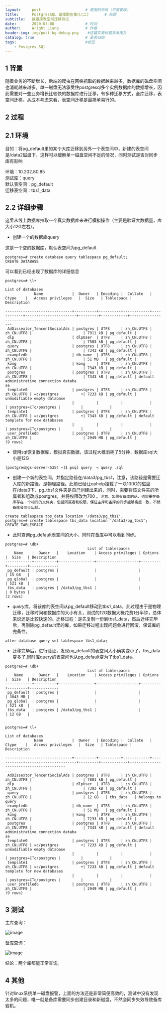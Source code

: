 ```yaml
---
layout:     post                    # 使用的布局（不需要改）
title:      PostgresSQL 运维那些事儿(二)       # 标题 
subtitle:   数据库表空间迁移测试
date:       2020-03-08              # 时间
author:     Wright Liang            # 作者
header-img: img/post-bg-debug.png    #这篇文章标题背景图片
catalog: true                       # 是否归档
tags:                               #标签
    - Postgres SQl
---
```


## 1 背景
随着业务的不断增长，后端的爬虫在网络抓取的数据越来越多，数据库的磁盘空间也消耗越来越多。单一磁盘无法承受住postgresql多个实例数据库的数据增长，因此需要对一些业务增长比较快的数据库进行迁移，有多种迁移方式，全库迁移，表空间迁移。从成本考虑来看，表空间迁移是最简单易行的。

## 2 过程

## 2.1 环境  

目的：将pg_default里的某个大库迁移到另外一个表空间中，新建的表空间是/data2磁盘下，这样可以缓解单一磁盘空间不足的情况，同时测试是否对同步库有影响  

环境：10.202.80.85    
测试库：query  
默认表空间：pg_default  
迁移表空间：tbs1_data  

## 2.2 详细步骤  
这里从线上数据库拉取一个真实数据库来进行模拟操作（主要是验证大数据量，库大小12G左右）。

- 创建一个的数据库query 

这是一个空的数据库，默认表空间为pg_default
```
postgres=# create database query tablespace pg_default;
CREATE DATABASE
```  
可以看到已经出现了数据库的详细信息
```
postgres=# \l+
                                                                            List of databases
             Name             |  Owner   | Encoding |  Collate   |   Ctype    |   Access privileges   |  Size   | Tablespace |                Description              
   
------------------------------+----------+----------+------------+------------+-----------------------+---------+------------+-----------------------------------------
---
 AdDissextor_TencentSocialAds | postgres | UTF8     | zh_CN.UTF8 | zh_CN.UTF8 |                       | 7911 kB | pg_default | 
 dlp                          | dlpUser  | UTF8     | zh_CN.UTF8 | zh_CN.UTF8 |                       | 7503 kB | pg_default | 
 query                        | postgres | UTF8     | zh_CN.UTF8 | zh_CN.UTF8 |                       | 7343 kB | pg_default | 
 exampledb                    | db_name  | UTF8     | zh_CN.UTF8 | zh_CN.UTF8 |                       | 51 MB   | pg_default | 
 kong                         | kong     | UTF8     | zh_CN.UTF8 | zh_CN.UTF8 |                       | 7343 kB | pg_default | 
 postgres                     | postgres | UTF8     | zh_CN.UTF8 | zh_CN.UTF8 |                       | 7343 kB | pg_default | default administrative connection databa
se
 template0                    | postgres | UTF8     | zh_CN.UTF8 | zh_CN.UTF8 | =c/postgres          +| 7233 kB | pg_default | unmodifiable empty database
                              |          |          |            |            | postgres=CTc/postgres |         |            | 
 template1                    | postgres | UTF8     | zh_CN.UTF8 | zh_CN.UTF8 | =c/postgres          +| 7343 kB | pg_default | default template for new databases
                              |          |          |            |            | postgres=CTc/postgres |         |            | 
 user_profiledb               | postgres | UTF8     | zh_CN.UTF8 | zh_CN.UTF8 |                       | 2949 MB | pg_default | 
(9 rows)

```
- 使用sql恢复数据库，模拟真实数据，该过程大概消耗了5分钟，数据库sql大小是12G

```
[postgres@gs-server-5354 ~]$ psql query  < query .sql 
```

- 创建一个新的表空间，并指定路径在/data3/pg_tbs1，注意，该路径是需要迁入库的新路径，是物理路径。此前已经让ophelp挂载了一块100G的磁盘在/data3下，pg_tbs1文件夹是自己创建出来的，同时，需要将该文件夹的所属者和组改成postgres，并将权限改为700 。`注意，如果有备库的话，也需要在备库存在一个相同的文件夹，包括所属者和权限，保证主库和备库的同步能够高度一致，不然备库会同步出错。`

```
create tablespace tbs_data location '/data3/pg_tbs1';
postgres=# create tablespace tbs_data location '/data3/pg_tbs1';
CREATE TABLESPACE
```
- 此时查询pg_default表空间的大小，同时在备库中可以看到同步。  

```
postgres=# \db+
                                     List of tablespaces
    Name    |  Owner   |    Location    | Access privileges | Options |  Size   | Description 
------------+----------+----------------+-------------------+---------+---------+-------------
 pg_default | postgres |                |                   |         | 15 GB   | 
 pg_global  | postgres |                |                   |         | 521 kB  | 
 tbs_data   | postgres | /data3/pg_tbs1 |                   |         | 0 bytes | 
(3 rows)

```

- *query*库，将该库的表空间从pg_default移动到tbs1_data，此过程由于是物理迁移，迁移时间和数据库的大小有关，测试的12G数据大概花费1分半钟，总体来说还是比较快速的。迁移过程：是先复制一份到tbs1_data，然后迁移完毕后，再删除pg_default里的库，如果迁移过程出现问题会进行回滚，保证库的完备性。  

```
alter database query set tablespace tbs1_data;

```

- 迁移完毕后，进行验证，发现pg_default的表空间大小确实变小了，tbs_data变多了,同时库query的表空间也从pg_default变为了tbs1_data。  

```
postgres=# \db+
                                     List of tablespaces
    Name    |  Owner   |    Location    | Access privileges | Options |  Size   | Description 
------------+----------+----------------+-------------------+---------+---------+-------------
 pg_default | postgres |                |                   |         | 3043 MB | 
 pg_global  | postgres |                |                   |         | 521 kB  | 
 tbs_data   | postgres | /data3/pg_tbs1 |                   |         | 12 GB   | 


postgres=# \l+
                                                                            List of databases
             Name             |  Owner   | Encoding |  Collate   |   Ctype    |   Access privileges   |  Size   | Tablespace |                Description              
   
------------------------------+----------+----------+------------+------------+-----------------------+---------+------------+-----------------------------------------
---
 AdDissextor_TencentSocialAds | postgres | UTF8     | zh_CN.UTF8 | zh_CN.UTF8 |                       | 7801 kB | pg_default | 
 dlp                          | dlpUser  | UTF8     | zh_CN.UTF8 | zh_CN.UTF8 |                       | 7393 kB | pg_default | 
 query                        | postgres | UTF8     | zh_CN.UTF8 | zh_CN.UTF8 |                       | 12 GB   | tbs_data   | belongs to query 
 exampledb                    | db_name  | UTF8     | zh_CN.UTF8 | zh_CN.UTF8 |                       | 51 MB   | pg_default | 
 kong                         | kong     | UTF8     | zh_CN.UTF8 | zh_CN.UTF8 |                       | 7233 kB | pg_default | 
 postgres                     | postgres | UTF8     | zh_CN.UTF8 | zh_CN.UTF8 |                       | 7343 kB | pg_default | default administrative connection databa
se
 template0                    | postgres | UTF8     | zh_CN.UTF8 | zh_CN.UTF8 | =c/postgres          +| 7233 kB | pg_default | unmodifiable empty database
                              |          |          |            |            | postgres=CTc/postgres |         |            | 
 template1                    | postgres | UTF8     | zh_CN.UTF8 | zh_CN.UTF8 | =c/postgres          +| 7233 kB | pg_default | default template for new databases
                              |          |          |            |            | postgres=CTc/postgres |         |            | 
 user_profiledb               | postgres | UTF8     | zh_CN.UTF8 | zh_CN.UTF8 |                       | 2949 MB | pg_default | 
(9 rows)

```

## 3 测试  

主库查询：  

![image](/uploads/c1cb8ace1c75180aff695eef4cbe4ee7/image.png)

备库查询：

![image](/uploads/611936b5c08014ba20e6772be4eb0b51/image.png)  

结论：两个库都能正常查询。  

## 4 其他
针对linux系统单一磁盘报警，上面的方法还是非常简便高效的，测试中没有发现太多的问题，唯一就是备库需要同步创建目录和新磁盘，不然会同步失效导致备库宕机。  
